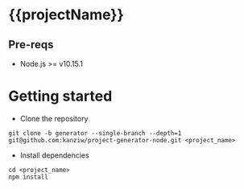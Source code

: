 # {{projectName}}

## Pre-reqs
* Node.js >= v10.15.1

# Getting started
* Clone the repository
```
git clone -b generator --single-branch --depth=1 git@github.com:kanziw/project-generator-node.git <project_name>
```
* Install dependencies
```
cd <project_name>
npm install
```

